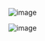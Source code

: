 ![image](https://github.com/user-attachments/assets/74779572-1922-4016-b3bc-3298169b0803)

![image](https://github.com/user-attachments/assets/c5936f11-08c4-402f-8e59-1ffd3565cc01)
